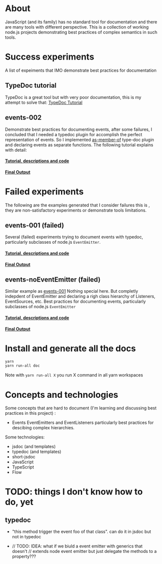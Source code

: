 # About

JavaScript (and its family) has no standard tool for documentation and there are many tools with different perspective. This is a collection of working node.js projects demonstrating best practices of complex semantics in such tools. 


# Success experiments

 A list of expeiments that IMO demonstrate best practices for documentation

## TypeDoc tutorial

 TypeDoc is a great tool but with very poor documentation, this is my attempt to solve that: [TypeDoc Tutorial](https://cancerberosgx.github.io/javascript-documentation-examples/examples/typedoc-tutorial-basic/docs/docco/src/index.html)


## events-002

Demonstrate best practices for documenting events, after some failures, I concluded that I needed a typedoc plugin for accomplish the perfect representation of events. So I implemented [as-member-of](https://github.com/cancerberoSgx/typedoc-plugins-of-mine/tree/master/plugins/typedoc-plugin-as-member-of) type-doc plugin and declaring events as separate functions. The following tutorial explains with detail:  

#### [Tutorial, descriptions and code](https://cancerberosgx.github.io/javascript-documentation-examples/examples/events-002/docs/docco/src/index.html)


#### [Final Output](https://cancerberosgx.github.io/javascript-documentation-examples/examples/events-002/docs/interfaces/vehicle.html)




# Failed experiments

The following are the examples generated that I consider failures this is , they are non-satisfactory experiments or demonstrate tools limitations. 

## events-001 (failed)

Several (failed) experiments trying to document events with typedoc, particularly subclasses of node.js `EventEmitter`.

#### [Tutorial, descriptions and code](https://cancerberosgx.github.io/javascript-documentation-examples/examples/events-001/docs/docco/src/index.html)

#### [Final Output](https://cancerberosgx.github.io/javascript-documentation-examples/examples/events-001/docs/interfaces/idownloadeventemitter.html#on)


## events-noEventEmitter (failed)

Similar example as [events-001](https://cancerberosgx.github.io/javascript-documentation-examples/examples/events-001/docs/docco/src/index.html) Nothing special here. But completly indepdent of EventEmitter and declaring a righ class hierarchy of Listeners, EventSources, etc. 
Best practices for documenting events, particularly subclasses of node.js `EventEmitter`

#### [Tutorial, descriptions and code](https://cancerberosgx.github.io/javascript-documentation-examples/examples/events-noEventEmitter/docs/docco/src/index.html)

#### [Final Output](https://cancerberosgx.github.io/javascript-documentation-examples/examples/events-noEventEmitter/docs/interfaces/igenericdeviceeventsource.html#adddevicelistener)





# Install and generate all the docs

```sh
yarn 
yarn run-all doc
```

Note with `yarn run-all X` you run X command in all yarn workspaces



# Concepts and technologies

Some concepts that are hard to document (I'm learning and discussing best practices in this project) : 

 * Events EventEmitters and EventListeners particularly best practices for descibing complex hierarchies.
 
Some technologies: 

 * jsdoc (and templates)
 * typedoc (and templates)
 * short-jsdoc
 * JavaScript
 * TypeScript
 * Flow


# TODO: things I don't know how to do, yet

## typedoc

 * "this method trigger the event foo of that class". can do it in jsdoc but not in typedoc

*
    // TODO: IDEA: what if we biuld a event emitter with generics that doesn't 
    // extends node event emitter but just delegate the methods to a property???